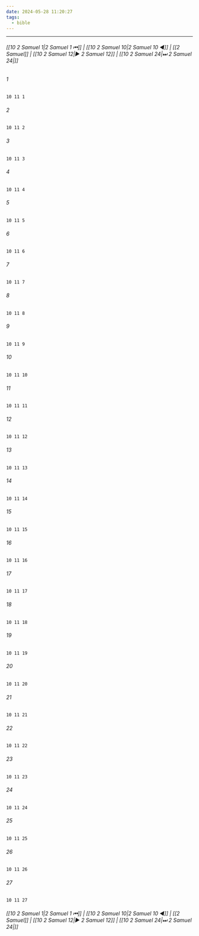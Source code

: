 ```yaml
---
date: 2024-05-28 11:20:27
tags:
  - bible
---
```

___

###### [[10 2 Samuel 1|2 Samuel 1 ⏮]] | [[10 2 Samuel 10|2 Samuel 10 ◀]] | [[2 Samuel]] | [[10 2 Samuel 12|▶ 2 Samuel 12]] | [[10 2 Samuel 24|⏭ 2 Samuel 24|]]

###### 1
``` verse
10 11 1 
```
###### 2
``` verse
10 11 2 
```
###### 3
``` verse
10 11 3 
```
###### 4
``` verse
10 11 4 
```
###### 5
``` verse
10 11 5 
```
###### 6
``` verse
10 11 6 
```
###### 7
``` verse
10 11 7 
```
###### 8
``` verse
10 11 8 
```
###### 9
``` verse
10 11 9 
```
###### 10
``` verse
10 11 10 
```
###### 11
``` verse
10 11 11 
```
###### 12
``` verse
10 11 12 
```
###### 13
``` verse
10 11 13 
```
###### 14
``` verse
10 11 14 
```
###### 15
``` verse
10 11 15 
```
###### 16
``` verse
10 11 16 
```
###### 17
``` verse
10 11 17 
```
###### 18
``` verse
10 11 18 
```
###### 19
``` verse
10 11 19 
```
###### 20
``` verse
10 11 20 
```
###### 21
``` verse
10 11 21 
```
###### 22
``` verse
10 11 22 
```
###### 23
``` verse
10 11 23 
```
###### 24
``` verse
10 11 24 
```
###### 25
``` verse
10 11 25 
```
###### 26
``` verse
10 11 26 
```
###### 27
``` verse
10 11 27 
```

###### [[10 2 Samuel 1|2 Samuel 1 ⏮]] | [[10 2 Samuel 10|2 Samuel 10 ◀]] | [[2 Samuel]] | [[10 2 Samuel 12|▶ 2 Samuel 12]] | [[10 2 Samuel 24|⏭ 2 Samuel 24|]]

